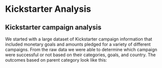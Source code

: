 # Kickstarter Analysis
## Kickstarter campaign analysis
We started with a large dataset of Kickstarter campaign information that included monetary goals and amounts pledged for a variety of different campaigns. 
From the raw data we were able to determine which campaign were successful or not based on their categories, goals, and country. The outcomes based on parent category look like this:

